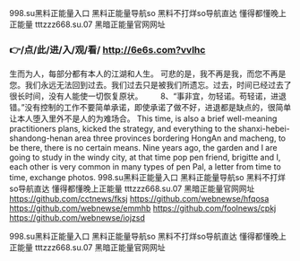 
998.su黑料正能量入口 黑料正能量导航so 黑料不打烊so导航直达 懂得都懂晚上正能量 tttzzz668.su.07 黑暗正能量官网网址 




### 👉/点/此/进/入/观/看/ http://6e6s.com?vvlhc




生而为人，每部分都有本人的江湖和人生。
可悲的是，我不再是我，而您不再是您。我们永远无法回到过去。我们过去只是被我们所遗忘。过去，时间已经过去了很长时间，没有人能使一切恢复原状。
　　8、“事非宜，勿轻诺。苟轻诺，进退错。”没有控制的工作不要简单承诺，即使承诺了做不好，进退都是缺点的，很简单让本人堕入里外不是人的为难场合。
This time, is also a brief well-meaning practitioners plans, kicked the strategy, and everything to the shanxi-hebei-shandong-henan area three provinces bordering HongAn and macheng, to be there, there is no certain means.
Nine years ago, the garden and I are going to study in the windy city, at that time pop pen friend, brigitte and I, each other is very common in many types of pen Pal, a letter from time to time, exchange photos.
998.su黑料正能量入口 黑料正能量导航so 黑料不打烊so导航直达 懂得都懂晚上正能量 tttzzz668.su.07 黑暗正能量官网网址  https://github.com/cctnews/fksj
https://github.com/webnewse/hfqosa
https://github.com/webnewse/emmhb
https://github.com/foolnews/cpkj
https://github.com/webnewse/iojzsd





998.su黑料正能量入口 黑料正能量导航so 黑料不打烊so导航直达 懂得都懂晚上正能量 tttzzz668.su.07 黑暗正能量官网网址 
